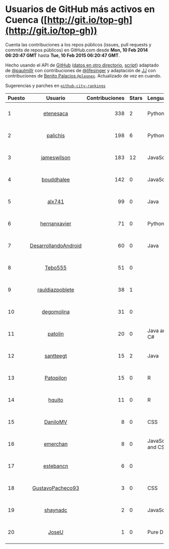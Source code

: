 # Usuarios de GitHub más activos en Cuenca ([http://git.io/top-gh](http://git.io/top-gh))



  Cuenta las contribuciones a los repos públicos (issues, pull requests y commits de repos públicos) en GitHub.com desde  **Mon, 10 Feb 2014 06:20:47 GMT** hasta **Tue, 10 Feb 2015 06:20:47 GMT**.

  Hecho usando el API de [GitHub](http://github.com) ([datos en otro directorio](https://github.com/JJ/top-github-users-data/tree/master/data), [script](https://github.com/JJ/top-github-users)) adaptado de [@paulmillr](https://github.com/paulmillr) con contribuciones de [@lifesinger](https://github.com/lifesinger) y adaptación de [JJ](http://jj.github.io) con contribuciones de [Benito Palacios `@pleonex`](http://github.com/pleonex). Actualizado de vez en cuando. 

  Sugerencias y parches en [`github-city-rankings`](http://github.com/JJ/github-city-rankings)


| Puesto   |      Usuario      |  Contribuciones | Stars | Lenguajes   |      Lugar      |  Avatar |
|----------|:-----------------:|----------------:|-------|-------------|:---------------:|---------|
| 1 | [etenesaca](https://github.com/etenesaca) | 338 | 2 | Python | Cuenca - Ecuador | <img src='https://avatars1.githubusercontent.com/u/3594639?v=3&s=64' width='64' height='64' title='Edgar Tenesaca'> |
| 2 | [palichis](https://github.com/palichis) | 198 | 6 | Python | Cuenca - Ecuador | <img src='https://avatars2.githubusercontent.com/u/697345?v=3&s=64' width='64' height='64' title='palichis'> |
| 3 | [jameswilson](https://github.com/jameswilson) | 183 | 12 | JavaScript | Cuenca, Ecuador | <img src='https://avatars3.githubusercontent.com/u/243532?v=3&s=64' width='64' height='64' title='James Wilson'> |
| 4 | [bouddhalee](https://github.com/bouddhalee) | 142 | 0 | JavaScript | Cuenca, Ecuador | <img src='https://avatars0.githubusercontent.com/u/6969613?v=3&s=64' width='64' height='64' title='Mathieu Briau'> |
| 5 | [alx741](https://github.com/alx741) | 99 | 0 | Java | Cuenca, Ecuador | <img src='https://avatars3.githubusercontent.com/u/2545720?v=3&s=64' width='64' height='64' title='Daniel Campoverde Carrión'> |
| 6 | [hernanxavier](https://github.com/hernanxavier) | 71 | 0 | Python | Cuenca - Ecuador | <img src='https://avatars2.githubusercontent.com/u/6390668?v=3&s=64' width='64' height='64' title='Xavier'> |
| 7 | [DesarrollandoAndroid](https://github.com/DesarrollandoAndroid) | 60 | 0 | Java | Cuenca, España | <img src='https://avatars1.githubusercontent.com/u/7956170?v=3&s=64' width='64' height='64' title='Desarrollando Android'> |
| 8 | [Tebo555](https://github.com/Tebo555) | 51 | 0 |  | Cuenca | <img src='https://avatars1.githubusercontent.com/u/3661837?v=3&s=64' width='64' height='64' title='Esteban Vintimilla'> |
| 9 | [rauldiazpoblete](https://github.com/rauldiazpoblete) | 38 | 1 |  | Cuenca, España | <img src='https://avatars1.githubusercontent.com/u/1359792?v=3&s=64' width='64' height='64' title='Raúl Díaz Poblete'> |
| 10 | [degomolina](https://github.com/degomolina) | 31 | 0 |  | Cuenca-Ecuador | <img src='https://avatars1.githubusercontent.com/u/6562872?v=3&s=64' width='64' height='64' title='Diego Molina'> |
| 11 | [patolin](https://github.com/patolin) | 20 | 0 | Java and C# | Cuenca, Ecuador | <img src='https://avatars1.githubusercontent.com/u/1228924?v=3&s=64' width='64' height='64' title='Patricio Reinoso'> |
| 12 | [santteegt](https://github.com/santteegt) | 15 | 2 | Java | Cuenca, Ecuador | <img src='https://avatars2.githubusercontent.com/u/926341?v=3&s=64' width='64' height='64' title='Santiago Gonzalez Toral'> |
| 13 | [Patopilon](https://github.com/Patopilon) | 15 | 0 | R | Cuenca | <img src='https://avatars3.githubusercontent.com/u/6825628?v=3&s=64' width='64' height='64' title='Patricio Diaz'> |
| 14 | [hquito](https://github.com/hquito) | 11 | 0 | R | Cuenca, Ecuador | <img src='https://avatars3.githubusercontent.com/u/8473687?v=3&s=64' width='64' height='64' title='Hernan Quito'> |
| 15 | [DaniloMV](https://github.com/DaniloMV) | 8 | 0 | CSS | Cuenca-Ecuador | <img src='https://avatars3.githubusercontent.com/u/10222014?v=3&s=64' width='64' height='64' title='Danilo'> |
| 16 | [emerchan](https://github.com/emerchan) | 8 | 0 | JavaScript and CSS | Cuenca - Ecuador | <img src='https://avatars2.githubusercontent.com/u/9324283?v=3&s=64' width='64' height='64' title='Eduardo'> |
| 17 | [estebancn](https://github.com/estebancn) | 6 | 0 |  | Cuenca - Ecuador | <img src='https://avatars3.githubusercontent.com/u/9802438?v=3&s=64' width='64' height='64' title='Esteban Calderón Neira'> |
| 18 | [GustavoPacheco93](https://github.com/GustavoPacheco93) | 3 | 0 | CSS | Ecuador, Azuay, Cuenca | <img src='https://avatars2.githubusercontent.com/u/10034248?v=3&s=64' width='64' height='64' title='Gustavo Pacheco'> |
| 19 | [shaynadc](https://github.com/shaynadc) | 2 | 0 | JavaScript | Cuenca, Ecuador | <img src='https://avatars1.githubusercontent.com/u/4431086?v=3&s=64' width='64' height='64' title='Shayna Dunn'> |
| 20 | [JoseU](https://github.com/JoseU) | 1 | 0 | Pure Data | Cuenca - Ecuador | <img src='https://avatars2.githubusercontent.com/u/7528517?v=3&s=64' width='64' height='64' title='Jose Urgiles'> |
